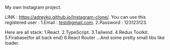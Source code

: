 My  own Instagram  project.

LINK : https://adreyko.github.io/Instagram-clone/.
You can use this registered user : 
1.Email : test@gmail.com.
2.Password : 123123123.

Here are all stack:
1.React.
2.TypeScript.
3.Tailwind.
4.Redux Toolkit.
5.Firabase(for all back end)
6.React Router
...And some  pretty small libs like loader.
